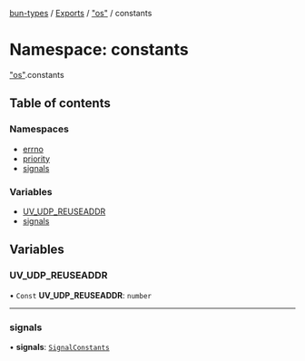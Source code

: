 [bun-types](https://oven-sh.github.io/bun-types/README.md) / [Exports](https://oven-sh.github.io/bun-types/modules.md) / ["os"](https://oven-sh.github.io/bun-types/modules/os_.md) / constants

# Namespace: constants

["os"](https://oven-sh.github.io/bun-types/modules/os_.md).constants

## Table of contents

### Namespaces

- [errno](https://oven-sh.github.io/bun-types/modules/os_.constants.errno.md)
- [priority](https://oven-sh.github.io/bun-types/modules/os_.constants.priority.md)
- [signals](https://oven-sh.github.io/bun-types/modules/os_.constants.signals.md)

### Variables

- [UV\_UDP\_REUSEADDR](https://oven-sh.github.io/bun-types/modules/os_.constants.md#uv_udp_reuseaddr)
- [signals](https://oven-sh.github.io/bun-types/modules/os_.constants.md#signals)

## Variables

### UV\_UDP\_REUSEADDR

• `Const` **UV\_UDP\_REUSEADDR**: `number`

___

### signals

• **signals**: [`SignalConstants`](https://oven-sh.github.io/bun-types/modules/os_.md#signalconstants)
